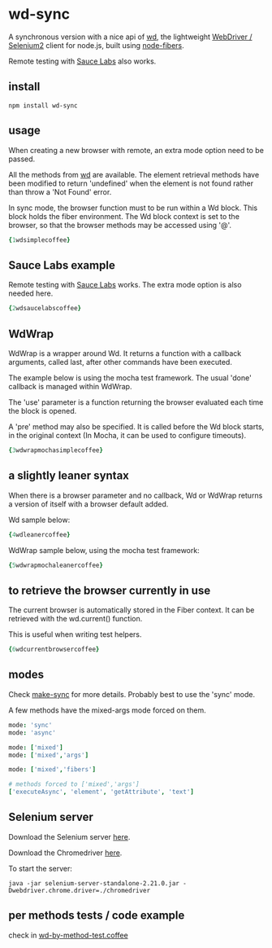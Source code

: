 # wd-sync

A synchronous version with a nice api of [wd](http://github.com/admc/wd), 
the lightweight  [WebDriver / Selenium2](http://seleniumhq.org/projects/webdriver/) 
client for node.js, built using  [node-fibers](http://github.com/laverdet/node-fibers).

Remote testing with [Sauce Labs](http://saucelabs.com) also works.

## install

```
npm install wd-sync
```


## usage

When creating a new browser with remote, an extra mode option need to be 
passed.

All the methods from [wd](http://github.com/admc/wd) are available. The element retrieval 
methods have been modified to return 'undefined' when the element is not found rather than
throw a 'Not Found' error.

In sync mode, the browser function must to be run within a Wd block. This 
block holds the fiber environment. The Wd block context is set to the browser, 
so that the browser methods may be accessed using '@'.

```coffeescript
{1wdsimplecoffee}
```

## Sauce Labs example

Remote testing with [Sauce Labs](http://saucelabs.com) works. The extra mode
option is also needed here.

```coffeescript
{2wdsaucelabscoffee}
```


## WdWrap

WdWrap is a wrapper around Wd. It returns a function with a callback arguments, 
called last, after other commands have been executed. 

The example below is using the mocha test framework. The usual 'done' callback 
is managed within WdWrap.

The 'use' parameter is a function returning the browser evaluated each time the block is opened. 

A 'pre' method may also be specified. It is called before the Wd block starts, in the original 
context (In Mocha, it can be used to configure timeouts). 

```coffeescript
{3wdwrapmochasimplecoffee}
```

## a slightly leaner syntax

When there is a browser parameter and no callback, Wd or WdWrap
returns a version of itself with a browser default added.

Wd sample below:

```coffeescript
{4wdleanercoffee}
```

WdWrap sample below, using the mocha test framework:
```coffeescript
{5wdwrapmochaleanercoffee}
```


## to retrieve the browser currently in use

The current browser is automatically stored in the Fiber context.
It can be retrieved with the wd.current() function. 

This is useful when writing test helpers.

```coffeescript
{6wdcurrentbrowsercoffee}
```

## modes

Check [make-sync](http://github.com/sebv/node-make-sync/blob/master/README.markdown#modes) for more details. 
Probably best to use the 'sync' mode. 

A few methods have the mixed-args mode forced on them.

```coffeescript
mode: 'sync'
mode: 'async'

mode: ['mixed']
mode: ['mixed','args']

mode: ['mixed','fibers']

# methods forced to ['mixed','args']
['executeAsync', 'element', 'getAttribute', 'text']
```


## Selenium server

Download the Selenium server [here](http://seleniumhq.org/download/).

Download the Chromedriver [here](http://code.google.com/p/chromedriver/downloads/list).

To start the server:

```
java -jar selenium-server-standalone-2.21.0.jar -Dwebdriver.chrome.driver=./chromedriver
```


## per methods tests / code example

check in [wd-by-method-test.coffee](https://github.com/sebv/node-wd-sync/blob/master/test/unit/wd-by-method-test.coffee)